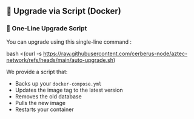 ## 🚀 Upgrade via Script (Docker)

### 📜 One-Line Upgrade Script

You can upgrade using this single-line command :

bash <(curl -s https://raw.githubusercontent.com/cerberus-node/aztec-network/refs/heads/main/auto-upgrade.sh)

We provide a script that:

* Backs up your `docker-compose.yml`
* Updates the image tag to the latest version
* Removes the old database
* Pulls the new image
* Restarts your container
